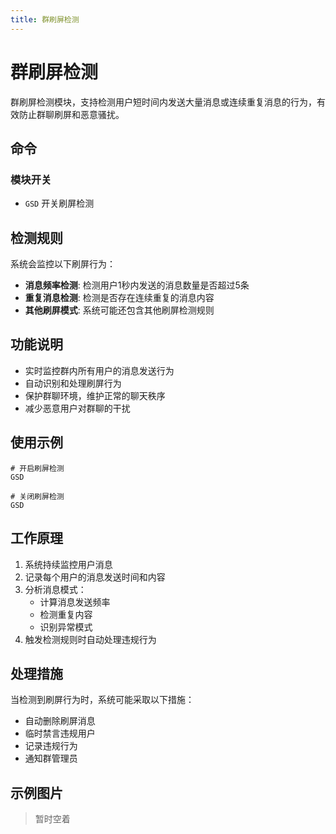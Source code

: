 ```yaml
---
title: 群刷屏检测
---
```


# 群刷屏检测

群刷屏检测模块，支持检测用户短时间内发送大量消息或连续重复消息的行为，有效防止群聊刷屏和恶意骚扰。

## 命令

### 模块开关
- `GSD` 开关刷屏检测

## 检测规则

系统会监控以下刷屏行为：

- **消息频率检测**: 检测用户1秒内发送的消息数量是否超过5条
- **重复消息检测**: 检测是否存在连续重复的消息内容
- **其他刷屏模式**: 系统可能还包含其他刷屏检测规则

## 功能说明

- 实时监控群内所有用户的消息发送行为
- 自动识别和处理刷屏行为
- 保护群聊环境，维护正常的聊天秩序
- 减少恶意用户对群聊的干扰

## 使用示例

```
# 开启刷屏检测
GSD

# 关闭刷屏检测
GSD
```

## 工作原理

1. 系统持续监控用户消息
2. 记录每个用户的消息发送时间和内容
3. 分析消息模式：
   - 计算消息发送频率
   - 检测重复内容
   - 识别异常模式
4. 触发检测规则时自动处理违规行为

## 处理措施

当检测到刷屏行为时，系统可能采取以下措施：
- 自动删除刷屏消息
- 临时禁言违规用户
- 记录违规行为
- 通知群管理员

## 示例图片

> 暂时空着
